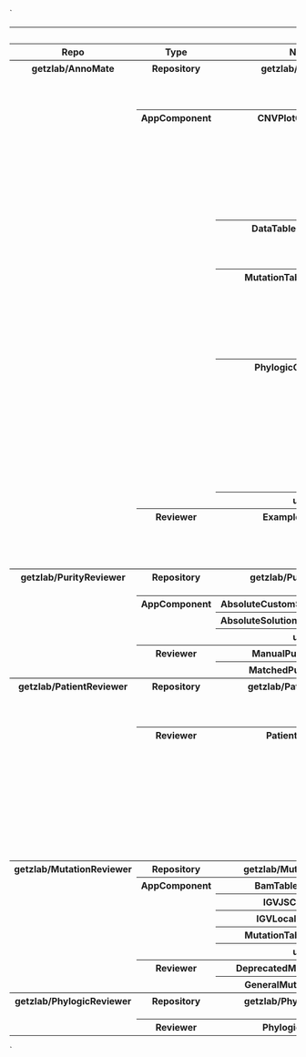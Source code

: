 `<style type="text/css">
#T_0537a th {
  vertical-align: top;
}
#T_0537a .row0 {
  border-top: 1px solid black;
}
#T_0537a .row15 {
  border-top: 1px solid black;
}
#T_0537a .row13 {
  border-top: 1px solid black;
}
#T_0537a .row23 {
  border-top: 1px solid black;
}
#T_0537a .row7 {
  border-top: 1px solid black;
}
#T_0537a_row0_col0, #T_0537a_row0_col1, #T_0537a_row1_col0, #T_0537a_row1_col1, #T_0537a_row2_col0, #T_0537a_row2_col1, #T_0537a_row3_col0, #T_0537a_row3_col1, #T_0537a_row4_col0, #T_0537a_row4_col1, #T_0537a_row5_col0, #T_0537a_row5_col1, #T_0537a_row6_col0, #T_0537a_row6_col1, #T_0537a_row7_col0, #T_0537a_row7_col1, #T_0537a_row8_col0, #T_0537a_row8_col1, #T_0537a_row9_col0, #T_0537a_row9_col1, #T_0537a_row10_col0, #T_0537a_row10_col1, #T_0537a_row11_col0, #T_0537a_row11_col1, #T_0537a_row12_col0, #T_0537a_row12_col1, #T_0537a_row13_col0, #T_0537a_row13_col1, #T_0537a_row14_col0, #T_0537a_row14_col1, #T_0537a_row15_col0, #T_0537a_row15_col1, #T_0537a_row16_col0, #T_0537a_row16_col1, #T_0537a_row17_col0, #T_0537a_row17_col1, #T_0537a_row18_col0, #T_0537a_row18_col1, #T_0537a_row19_col0, #T_0537a_row19_col1, #T_0537a_row20_col0, #T_0537a_row20_col1, #T_0537a_row21_col0, #T_0537a_row21_col1, #T_0537a_row22_col0, #T_0537a_row22_col1, #T_0537a_row23_col0, #T_0537a_row23_col1, #T_0537a_row24_col0, #T_0537a_row24_col1 {
  vertical-align: text-top;
}
</style>
<table id="T_0537a">
  <thead>
    <tr>
      <th class="blank" >&nbsp;</th>
      <th class="blank" >&nbsp;</th>
      <th class="blank level0" >&nbsp;</th>
      <th id="T_0537a_level0_col0" class="col_heading level0 col0" >url</th>
      <th id="T_0537a_level0_col1" class="col_heading level0 col1" >Description</th>
    </tr>
    <tr>
      <th class="index_name level0" >Repo</th>
      <th class="index_name level1" >Type</th>
      <th class="index_name level2" >Name</th>
      <th class="blank col0" >&nbsp;</th>
      <th class="blank col1" >&nbsp;</th>
    </tr>
  </thead>
  <tbody>
    <tr>
      <th id="T_0537a_level0_row0" class="row_heading level0 row0" rowspan="7">getzlab/AnnoMate</th>
      <th id="T_0537a_level1_row0" class="row_heading level1 row0" >Repository</th>
      <th id="T_0537a_level2_row0" class="row_heading level2 row0" >getzlab/AnnoMate</th>
      <td id="T_0537a_row0_col0" class="data row0 col0" ><a target="_blank" href="https://github.com/getzlab/AnnoMate">AnnoMate</a></td>
      <td id="T_0537a_row0_col1" class="data row0 col1" >Review anything (purities, mutations, etc) within a jupyter notebook with plotly dash and jupyter widgets</td>
    </tr>
    <tr>
      <th id="T_0537a_level1_row1" class="row_heading level1 row1" rowspan="5">AppComponent</th>
      <th id="T_0537a_level2_row1" class="row_heading level2 row1" >CNVPlotComponent</th>
      <td id="T_0537a_row1_col0" class="data row1 col0" ><a target="_blank" href="https://github.com/getzlab/AnnoMate/blob/master/AnnoMate/AppComponents/CNVPlotComponent.py">CNVPlotComponent.py</a></td>
      <td id="T_0537a_row1_col1" class="data row1 col1" >CNVPlotComponent.py module

Interactive CNV Plot with mutation multiplicity scatterplot

Mutation scatter interactive with mutation table

</td>
    </tr>
    <tr>
      <th id="T_0537a_level2_row2" class="row_heading level2 row2" >DataTableComponents</th>
      <td id="T_0537a_row2_col0" class="data row2 col0" ><a target="_blank" href="https://github.com/getzlab/AnnoMate/blob/master/AnnoMate/AppComponents/DataTableComponents.py">DataTableComponents.py</a></td>
      <td id="T_0537a_row2_col1" class="data row2 col1" >
DataTableComponents module contains methods to generate components for displaying table information
</td>
    </tr>
    <tr>
      <th id="T_0537a_level2_row3" class="row_heading level2 row3" >MutationTableComponent</th>
      <td id="T_0537a_row3_col0" class="data row3 col0" ><a target="_blank" href="https://github.com/getzlab/AnnoMate/blob/master/AnnoMate/AppComponents/MutationTableComponent.py">MutationTableComponent.py</a></td>
      <td id="T_0537a_row3_col1" class="data row3 col1" >MutationTableComponent.py module

Interactive Mutation Table with column selection, sorting, selecting, and filtering

</td>
    </tr>
    <tr>
      <th id="T_0537a_level2_row4" class="row_heading level2 row4" >PhylogicComponents</th>
      <td id="T_0537a_row4_col0" class="data row4 col0" ><a target="_blank" href="https://github.com/getzlab/AnnoMate/blob/master/AnnoMate/AppComponents/PhylogicComponents.py">PhylogicComponents.py</a></td>
      <td id="T_0537a_row4_col1" class="data row4 col1" >PhylogicComponents.py module

Phylogic CCF Plot and Trees implemented in the PatientReviewer and PhylogicReviewer

Phylogic PMF Plot implemented in the PhylogicReviewer

</td>
    </tr>
    <tr>
      <th id="T_0537a_level2_row5" class="row_heading level2 row5" >utils</th>
      <td id="T_0537a_row5_col0" class="data row5 col0" ><a target="_blank" href="https://github.com/getzlab/AnnoMate/blob/master/AnnoMate/AppComponents/utils.py">utils.py</a></td>
      <td id="T_0537a_row5_col1" class="data row5 col1" ></td>
    </tr>
    <tr>
      <th id="T_0537a_level1_row6" class="row_heading level1 row6" >Reviewer</th>
      <th id="T_0537a_level2_row6" class="row_heading level2 row6" >ExampleReviewer</th>
      <td id="T_0537a_row6_col0" class="data row6 col0" ><a target="_blank" href="https://github.com/getzlab/AnnoMate/blob/master/AnnoMate/Reviewers/ExampleReviewer.py">ExampleReviewer.py</a></td>
      <td id="T_0537a_row6_col1" class="data row6 col1" >Example Reviewer Description
A basic reviewer for the AnnoMate tutorial.
Uses simulated data from simulated_data directory
</td>
    </tr>
    <tr>
      <th id="T_0537a_level0_row7" class="row_heading level0 row7" rowspan="6">getzlab/PurityReviewer</th>
      <th id="T_0537a_level1_row7" class="row_heading level1 row7" >Repository</th>
      <th id="T_0537a_level2_row7" class="row_heading level2 row7" >getzlab/PurityReviewer</th>
      <td id="T_0537a_row7_col0" class="data row7 col0" ><a target="_blank" href="https://github.com/getzlab/PurityReviewer">PurityReviewer</a></td>
      <td id="T_0537a_row7_col1" class="data row7 col1" >Suite of purity reviewers and review components</td>
    </tr>
    <tr>
      <th id="T_0537a_level1_row8" class="row_heading level1 row8" rowspan="3">AppComponent</th>
      <th id="T_0537a_level2_row8" class="row_heading level2 row8" >AbsoluteCustomSolutionComponent</th>
      <td id="T_0537a_row8_col0" class="data row8 col0" ><a target="_blank" href="https://github.com/getzlab/PurityReviewer/blob/master/PurityReviewer/AppComponents/AbsoluteCustomSolutionComponent.py">AbsoluteCustomSolutionComponent.py</a></td>
      <td id="T_0537a_row8_col1" class="data row8 col1" ></td>
    </tr>
    <tr>
      <th id="T_0537a_level2_row9" class="row_heading level2 row9" >AbsoluteSolutionsReportComponent</th>
      <td id="T_0537a_row9_col0" class="data row9 col0" ><a target="_blank" href="https://github.com/getzlab/PurityReviewer/blob/master/PurityReviewer/AppComponents/AbsoluteSolutionsReportComponent.py">AbsoluteSolutionsReportComponent.py</a></td>
      <td id="T_0537a_row9_col1" class="data row9 col1" ></td>
    </tr>
    <tr>
      <th id="T_0537a_level2_row10" class="row_heading level2 row10" >utils</th>
      <td id="T_0537a_row10_col0" class="data row10 col0" ><a target="_blank" href="https://github.com/getzlab/PurityReviewer/blob/master/PurityReviewer/AppComponents/utils.py">utils.py</a></td>
      <td id="T_0537a_row10_col1" class="data row10 col1" ></td>
    </tr>
    <tr>
      <th id="T_0537a_level1_row11" class="row_heading level1 row11" rowspan="2">Reviewer</th>
      <th id="T_0537a_level2_row11" class="row_heading level2 row11" >ManualPurityReviewer</th>
      <td id="T_0537a_row11_col0" class="data row11 col0" ><a target="_blank" href="https://github.com/getzlab/PurityReviewer/blob/master/PurityReviewer/Reviewers/ManualPurityReviewer.py">ManualPurityReviewer.py</a></td>
      <td id="T_0537a_row11_col1" class="data row11 col1" ></td>
    </tr>
    <tr>
      <th id="T_0537a_level2_row12" class="row_heading level2 row12" >MatchedPurityReviewer</th>
      <td id="T_0537a_row12_col0" class="data row12 col0" ><a target="_blank" href="https://github.com/getzlab/PurityReviewer/blob/master/PurityReviewer/Reviewers/MatchedPurityReviewer.py">MatchedPurityReviewer.py</a></td>
      <td id="T_0537a_row12_col1" class="data row12 col1" ></td>
    </tr>
    <tr>
      <th id="T_0537a_level0_row13" class="row_heading level0 row13" rowspan="2">getzlab/PatientReviewer</th>
      <th id="T_0537a_level1_row13" class="row_heading level1 row13" >Repository</th>
      <th id="T_0537a_level2_row13" class="row_heading level2 row13" >getzlab/PatientReviewer</th>
      <td id="T_0537a_row13_col0" class="data row13 col0" ><a target="_blank" href="https://github.com/getzlab/PatientReviewer">PatientReviewer</a></td>
      <td id="T_0537a_row13_col1" class="data row13 col1" >Explore integrated data on the patient level interactively in a Dash App, powered by JupyterReviewer</td>
    </tr>
    <tr>
      <th id="T_0537a_level1_row14" class="row_heading level1 row14" >Reviewer</th>
      <th id="T_0537a_level2_row14" class="row_heading level2 row14" >PatientReviewer</th>
      <td id="T_0537a_row14_col0" class="data row14 col0" ><a target="_blank" href="https://github.com/getzlab/PatientReviewer/blob/master/PatientReviewer/Reviewers/PatientReviewer.py">PatientReviewer.py</a></td>
      <td id="T_0537a_row14_col1" class="data row14 col1" >PatientReviewer.py module

Interactive dashboard for reviewing and annotating data on a patient-by-patient basis
Includes app layout and callback functionality

Run by the user with a Jupyter Notebook: UserPatientReviewer.ipynb

</td>
    </tr>
    <tr>
      <th id="T_0537a_level0_row15" class="row_heading level0 row15" rowspan="8">getzlab/MutationReviewer</th>
      <th id="T_0537a_level1_row15" class="row_heading level1 row15" >Repository</th>
      <th id="T_0537a_level2_row15" class="row_heading level2 row15" >getzlab/MutationReviewer</th>
      <td id="T_0537a_row15_col0" class="data row15 col0" ><a target="_blank" href="https://github.com/getzlab/MutationReviewer">MutationReviewer</a></td>
      <td id="T_0537a_row15_col1" class="data row15 col1" ></td>
    </tr>
    <tr>
      <th id="T_0537a_level1_row16" class="row_heading level1 row16" rowspan="5">AppComponent</th>
      <th id="T_0537a_level2_row16" class="row_heading level2 row16" >BamTableComponent</th>
      <td id="T_0537a_row16_col0" class="data row16 col0" ><a target="_blank" href="https://github.com/getzlab/MutationReviewer/blob/master/MutationReviewer/AppComponents/BamTableComponent.py">BamTableComponent.py</a></td>
      <td id="T_0537a_row16_col1" class="data row16 col1" ></td>
    </tr>
    <tr>
      <th id="T_0537a_level2_row17" class="row_heading level2 row17" >IGVJSComponent</th>
      <td id="T_0537a_row17_col0" class="data row17 col0" ><a target="_blank" href="https://github.com/getzlab/MutationReviewer/blob/master/MutationReviewer/AppComponents/IGVJSComponent.py">IGVJSComponent.py</a></td>
      <td id="T_0537a_row17_col1" class="data row17 col1" ></td>
    </tr>
    <tr>
      <th id="T_0537a_level2_row18" class="row_heading level2 row18" >IGVLocalComponent</th>
      <td id="T_0537a_row18_col0" class="data row18 col0" ><a target="_blank" href="https://github.com/getzlab/MutationReviewer/blob/master/MutationReviewer/AppComponents/IGVLocalComponent.py">IGVLocalComponent.py</a></td>
      <td id="T_0537a_row18_col1" class="data row18 col1" ></td>
    </tr>
    <tr>
      <th id="T_0537a_level2_row19" class="row_heading level2 row19" >MutationTableComponent</th>
      <td id="T_0537a_row19_col0" class="data row19 col0" ><a target="_blank" href="https://github.com/getzlab/MutationReviewer/blob/master/MutationReviewer/AppComponents/MutationTableComponent.py">MutationTableComponent.py</a></td>
      <td id="T_0537a_row19_col1" class="data row19 col1" ></td>
    </tr>
    <tr>
      <th id="T_0537a_level2_row20" class="row_heading level2 row20" >utils</th>
      <td id="T_0537a_row20_col0" class="data row20 col0" ><a target="_blank" href="https://github.com/getzlab/MutationReviewer/blob/master/MutationReviewer/AppComponents/utils.py">utils.py</a></td>
      <td id="T_0537a_row20_col1" class="data row20 col1" ></td>
    </tr>
    <tr>
      <th id="T_0537a_level1_row21" class="row_heading level1 row21" rowspan="2">Reviewer</th>
      <th id="T_0537a_level2_row21" class="row_heading level2 row21" >DeprecatedMutationReviewer</th>
      <td id="T_0537a_row21_col0" class="data row21 col0" ><a target="_blank" href="https://github.com/getzlab/MutationReviewer/blob/master/MutationReviewer/Reviewers/DeprecatedMutationReviewer.py">DeprecatedMutationReviewer.py</a></td>
      <td id="T_0537a_row21_col1" class="data row21 col1" ></td>
    </tr>
    <tr>
      <th id="T_0537a_level2_row22" class="row_heading level2 row22" >GeneralMutationReviewer</th>
      <td id="T_0537a_row22_col0" class="data row22 col0" ><a target="_blank" href="https://github.com/getzlab/MutationReviewer/blob/master/MutationReviewer/Reviewers/GeneralMutationReviewer.py">GeneralMutationReviewer.py</a></td>
      <td id="T_0537a_row22_col1" class="data row22 col1" ></td>
    </tr>
    <tr>
      <th id="T_0537a_level0_row23" class="row_heading level0 row23" rowspan="2">getzlab/PhylogicReviewer</th>
      <th id="T_0537a_level1_row23" class="row_heading level1 row23" >Repository</th>
      <th id="T_0537a_level2_row23" class="row_heading level2 row23" >getzlab/PhylogicReviewer</th>
      <td id="T_0537a_row23_col0" class="data row23 col0" ><a target="_blank" href="https://github.com/getzlab/PhylogicReviewer">PhylogicReviewer</a></td>
      <td id="T_0537a_row23_col1" class="data row23 col1" >Interactive app to review Phylogic solutions and data.</td>
    </tr>
    <tr>
      <th id="T_0537a_level1_row24" class="row_heading level1 row24" >Reviewer</th>
      <th id="T_0537a_level2_row24" class="row_heading level2 row24" >PhylogicReviewer</th>
      <td id="T_0537a_row24_col0" class="data row24 col0" ><a target="_blank" href="https://github.com/getzlab/PhylogicReviewer/blob/master/PhylogicReviewer/Reviewers/PhylogicReviewer.py">PhylogicReviewer.py</a></td>
      <td id="T_0537a_row24_col1" class="data row24 col1" ></td>
    </tr>
  </tbody>
</table>
`